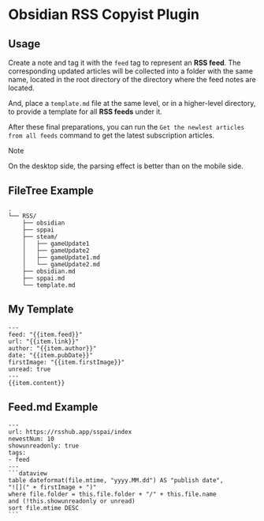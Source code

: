 # Obsidian RSS Copyist Plugin

## Usage

Create a note and tag it with the `feed` tag to represent an **RSS feed**. The corresponding updated articles will be collected into a folder with the same name, located in the root directory of the directory where the feed notes are located.

And, place a `template.md` file at the same level, or in a higher-level directory, to provide a template for all **RSS feeds** under it.

After these final preparations, you can run the `Get the newlest articles from all feeds` command to get the latest subscription articles.

>[!note]
>On the desktop side, the parsing effect is better than on the mobile side.

## FileTree Example

```
.
└── RSS/
    ├── obsidian
    ├── sppai
    ├── steam/
    │   ├── gameUpdate1
    │   ├── gameUpdate2
    │   ├── gameUpdate1.md
    │   └── gameUpdate2.md
    ├── obsidian.md
    ├── sppai.md
    └── template.md
```

## My Template

```
---
feed: "{{item.feed}}"
url: "{{item.link}}"
author: "{{item.author}}"
date: "{{item.pubDate}}"
firstImage: "{{item.firstImage}}"
unread: true
---
{{item.content}}
```

## Feed.md Example

``````
---
url: https://rsshub.app/sspai/index
newestNum: 10
showunreadonly: true
tags:
- feed
---
```dataview
table dateformat(file.mtime, "yyyy.MM.dd") AS "publish date",
"![](" + firstImage + ")"
where file.folder = this.file.folder + "/" + this.file.name
and (!this.showunreadonly or unread)
sort file.mtime DESC 
```
``````
